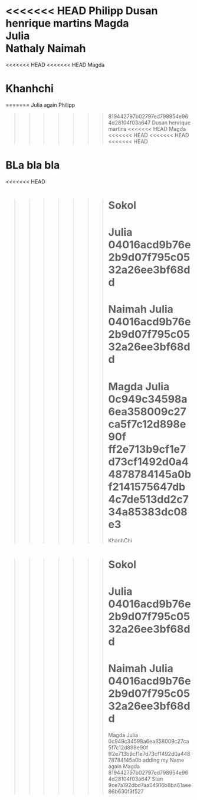 <<<<<<< HEAD
Philipp
Dusan
henrique martins
Magda	
Julia	
Nathaly
Naimah
=======
<<<<<<< HEAD
<<<<<<< HEAD
Magda

# Khanhchi

=======
Julia again
Philipp

> > > > > > > 819442797b02797ed798954e964d28104f03a647
> > > > > > > Dusan
> > > > > > > henrique martins
> > > > > > > <<<<<<< HEAD
> > > > > > > Magda
> > > > > > > <<<<<<< HEAD
> > > > > > > <<<<<<< HEAD
> > > > > > > <<<<<<< HEAD

# BLa bla bla

<<<<<<< HEAD

> > > > > > > # Sokol
> > > > > > >
> > > > > > > Julia
> > > > > > > 04016acd9b76e2b9d07f795c0532a26ee3bf68dd
> > > > > > > =======
> > > > > > > Naimah
> > > > > > > Julia
> > > > > > > 04016acd9b76e2b9d07f795c0532a26ee3bf68dd
> > > > > > > =======
> > > > > > > Magda
> > > > > > > Julia
> > > > > > > 0c949c34598a6ea358009c27ca5f7c12d898e90f
> > > > > > > ff2e713b9cf1e7d73cf1492d0a44878784145a0b
> > > > > > > f2141575647db4c7de513dd2c734a85383dc08e3
> > > > > > > =======
> > > > > > > KhanhChi

> > > > > > > # Sokol
> > > > > > >
> > > > > > > Julia
> > > > > > > 04016acd9b76e2b9d07f795c0532a26ee3bf68dd
> > > > > > > =======
> > > > > > > Naimah
> > > > > > > Julia
> > > > > > > 04016acd9b76e2b9d07f795c0532a26ee3bf68dd
> > > > > > > =======
> > > > > > > Magda
> > > > > > > Julia
> > > > > > > 0c949c34598a6ea358009c27ca5f7c12d898e90f
> > > > > > > ff2e713b9cf1e7d73cf1492d0a44878784145a0b
> > > > > > > adding my Name again Magda
> > > > > > > 819442797b02797ed798954e964d28104f03a647
Stan
>>>>>>> 9ce7a192dbd7aa04916b8ba61aee86b630f3f527
